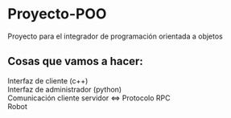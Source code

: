 # Proyecto-POO
Proyecto para el integrador de programación orientada a objetos

## Cosas que vamos a hacer:
Interfaz de cliente (c++)  
Interfaz de administrador (python)  
Comunicación cliente servidor <=> Protocolo RPC  
Robot  

